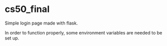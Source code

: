 # cs50_final
Simple login page made with flask.

In order to function properly, some environment variables are needed to be set up.
